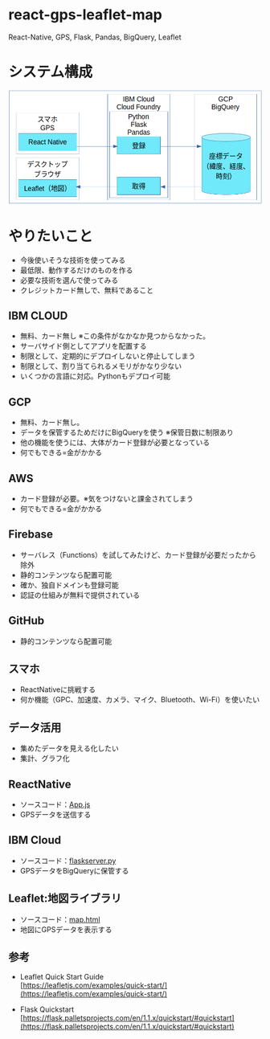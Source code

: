 # react-gps-leaflet-map
React-Native, GPS, Flask, Pandas, BigQuery, Leaflet

# システム構成
![システム構成](system.png)

# やりたいこと
* 今後使いそうな技術を使ってみる  
* 最低限、動作するだけのものを作る  
* 必要な技術を選んで使ってみる  
* クレジットカード無しで、無料であること  

## IBM CLOUD
* 無料、カード無し  ※この条件がなかなか見つからなかった。  
* サーバサイド側としてアプリを配置する  
* 制限として、定期的にデプロイしないと停止してしまう  
* 制限として、割り当てられるメモリがかなり少ない  
* いくつかの言語に対応。Pythonもデプロイ可能  

## GCP
* 無料、カード無し。  
* データを保管するためだけにBigQueryを使う  ※保管日数に制限あり  
* 他の機能を使うには、大体がカード登録が必要となっている  
* 何でもできる=金がかかる  

## AWS
* カード登録が必要。※気をつけないと課金されてしまう  
* 何でもできる=金がかかる  

## Firebase
* サーバレス（Functions）を試してみたけど、カード登録が必要だったから除外  
* 静的コンテンツなら配置可能  
* 確か、独自ドメインも登録可能  
* 認証の仕組みが無料で提供されている  

## GitHub
* 静的コンテンツなら配置可能  

## スマホ
* ReactNativeに挑戦する  
* 何か機能（GPC、加速度、カメラ、マイク、Bluetooth、Wi-Fi）を使いたい  

## データ活用
* 集めたデータを見える化したい  
* 集計、グラフ化  

## ReactNative
* ソースコード：[App.js](App.js)  
* GPSデータを送信する  

## IBM Cloud
* ソースコード：[flaskserver.py](flaskserver.py)  
* GPSデータをBigQueryに保管する  

## Leaflet:地図ライブラリ
* ソースコード：[map.html](map.html)  
* 地図にGPSデータを表示する  

## 参考
* Leaflet Quick Start Guide  
 [https://leafletjs.com/examples/quick-start/](https://leafletjs.com/examples/quick-start/)  

* Flask Quickstart  
 [https://flask.palletsprojects.com/en/1.1.x/quickstart/#quickstart](https://flask.palletsprojects.com/en/1.1.x/quickstart/#quickstart)  
